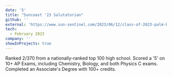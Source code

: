 ```yaml
---
date: '5'
title: "Suncoast '23 Salutatorian"
github: ''
external: 'https://www.sun-sentinel.com/2023/06/12/class-of-2023-palm-beach-county-high-school-vals-and-sals/'
tech:
  - February 2023
company: ''
showInProjects: true
---
```


Ranked 2/370 from a nationally-ranked top 100 high school. Scored a '5' on 10+ AP Exams, including Chemistry, Biology, and both Physics C exams. Completed an Associate's Degree with 100+ credits.